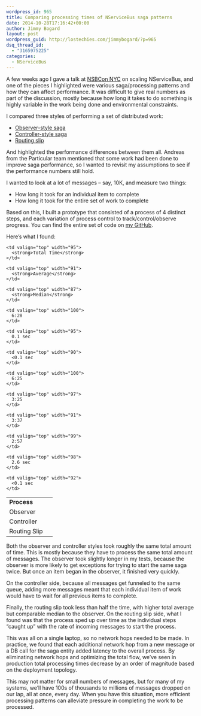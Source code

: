 ```yaml
---
wordpress_id: 965
title: Comparing processing times of NServiceBus saga patterns
date: 2014-10-28T17:16:42+00:00
author: Jimmy Bogard
layout: post
wordpress_guid: http://lostechies.com/jimmybogard/?p=965
dsq_thread_id:
  - "3165975225"
categories:
  - NServiceBus
---
```

A few weeks ago I gave a talk at [NSBCon NYC](https://skillsmatter.com/conferences/6223-nsbcon-nyc-2014) on scaling NServiceBus, and one of the pieces I highlighted were various saga/processing patterns and how they can affect performance. It was difficult to give real numbers as part of the discussion, mostly because how long it takes to do something is highly variable in the work being done and environmental constraints.

I compared three styles of performing a set of distributed work:

  * [Observer-style saga](https://lostechies.com/jimmybogard/2013/03/11/saga-implementation-patterns-observer/)
  * [Controller-style saga](https://lostechies.com/jimmybogard/2013/03/14/saga-implementation-patterns-controller/)
  * [Routing slip](https://lostechies.com/jimmybogard/2013/04/26/saga-alternatives-routing-slips/)

And highlighted the performance differences between them all. Andreas from the Particular team mentioned that some work had been done to improve saga performance, so I wanted to revisit my assumptions to see if the performance numbers still hold.

I wanted to look at a lot of messages – say, 10K, and measure two things:

  * How long it took for an individual item to complete
  * How long it took for the entire set of work to complete

Based on this, I built a prototype that consisted of a process of 4 distinct steps, and each variation of process control to track/control/observe progress. You can find the entire set of code on [my GitHub](https://github.com/jbogard/NSBPerf).

Here’s what I found:

<table cellspacing="0" cellpadding="2" width="374" border="0">
  <tr>
    <td valign="top" width="99">
      <strong>Process</strong>
    </td>
    
    <td valign="top" width="95">
      <strong>Total Time</strong>
    </td>
    
    <td valign="top" width="91">
      <strong>Average</strong>
    </td>
    
    <td valign="top" width="87">
      <strong>Median</strong>
    </td>
  </tr>
  
  <tr>
    <td valign="top" width="105">
      Observer
    </td>
    
    <td valign="top" width="100">
      6:28
    </td>
    
    <td valign="top" width="95">
      0.1 sec
    </td>
    
    <td valign="top" width="90">
      <0.1 sec
    </td>
  </tr>
  
  <tr>
    <td valign="top" width="107">
      Controller
    </td>
    
    <td valign="top" width="100">
      6:25
    </td>
    
    <td valign="top" width="97">
      3:25
    </td>
    
    <td valign="top" width="91">
      3:37
    </td>
  </tr>
  
  <tr>
    <td valign="top" width="108">
      Routing Slip
    </td>
    
    <td valign="top" width="99">
      2:57
    </td>
    
    <td valign="top" width="98">
      2.6 sec
    </td>
    
    <td valign="top" width="92">
      <0.1 sec
    </td>
  </tr>
</table>

Both the observer and controller styles took roughly the same total amount of time. This is mostly because they have to process the same total amount of messages. The observer took slightly longer in my tests, because the observer is more likely to get exceptions for trying to start the same saga twice. But once an item began in the observer, it finished very quickly.

On the controller side, because all messages get funneled to the same queue, adding more messages meant that each individual item of work would have to wait for all previous items to complete.

Finally, the routing slip took less than half the time, with higher total average but comparable median to the observer. On the routing slip side, what I found was that the process sped up over time as the individual steps “caught up” with the rate of incoming messages to start the process.

This was all on a single laptop, so no network hops needed to be made. In practice, we found that each additional network hop from a new message or a DB call for the saga entity added latency to the overall process. By eliminating network hops and optimizing the total flow, we’ve seen in production total processing times decrease by an order of magnitude based on the deployment topology.

This may not matter for small numbers of messages, but for many of my systems, we’ll have 100s of thousands to millions of messages dropped on our lap, all at once, every day. When you have this situation, more efficient processing patterns can alleviate pressure in completing the work to be processed.